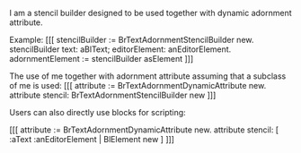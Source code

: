 I am a stencil builder designed to be used together with dynamic adornment attribute.

Example:
[[[
	stencilBuilder := 	BrTextAdornmentStencilBuilder new.
	stencilBuilder
		text: aBlText;
		editorElement: anEditorElement.
	adornmentElement := stencilBuilder asElement
]]]

The use of me together with adornment attribute assuming that a subclass of me is used:
[[[
	attribute := BrTextAdornmentDynamicAttribute new.
	attribute stencil: BrTextAdornmentStencilBuilder new
]]]

Users can also directly use blocks for scripting:

[[[
	attribute := BrTextAdornmentDynamicAttribute new.
	attribute stencil: [ :aText :anEditorElement | BlElement new  ]
]]]